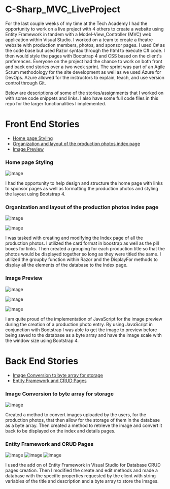 # C-Sharp_MVC_LiveProject

For the last couple weeks of my time at the Tech Academy I had the opportunity to work on a live project with 4 others to create a website using Entity Framework in tandem with a Model-View_Controller (MVC) web application within Visual Studio. I worked on a team to create a theatre website with production members, photos, and sponsor pages. I used C# as the code base but used Razor syntax through the html to execute C# code. I then would style the pages with Bootstrap 4 and CSS based on the client's preferences. Everyone on the project had the chance to work on both front and back end stories over a two week sprint. The sprint was part of an Agile Scrum methodology for the site development as well as we used Azure for DevOps. Azure allowed for the instructors to explain, teach, and use version control through Git.

Below are descriptions of some of the stories/assignments that I worked on with some code snippets and links. I also have some full code files in this repo for the larger functionalities I implemented. 

# Front End Stories

- [Home page Styling](https://github.com/Ckeesee/C-Sharp_MVC_LiveProject/edit/main/README.md#home-page-styling)
- [Organization and layout of the production photos index page](https://github.com/Ckeesee/C-Sharp_MVC_LiveProject/edit/main/README.md#organization-and-layout-of-the-production-photos-index-page)
- [Image Preview](https://github.com/Ckeesee/C-Sharp_MVC_LiveProject/edit/main/README.md#image-preview)

### Home page Styling

![image](https://user-images.githubusercontent.com/6036522/155783777-26de6bd5-e7a0-4914-b1ae-e4a87c393a67.png)

I had the opportunity to help design and structure the home page with links to sponsor pages as well as formatting the production photos and styling the layout using 
Bootstrap 4. 

### Organization and layout of the production photos index page

![image](https://user-images.githubusercontent.com/6036522/155783791-2227dfa9-84e7-4d12-bd32-ba3927a0976e.png)

![image](https://user-images.githubusercontent.com/6036522/156050976-80f90930-356a-48b7-94ca-e33a5a13bf3c.png)

I was tasked with creating and modifying the Index page of all the production photos. I utilized the card format in boostrap as well as the pill boxes for links. Then created a grouping for each production title so that the photos would be displayed together so long as they were titled the same. I utilized the groupby function within Razor and the DisplayFor methods to display all the elements of the database to the Index page. 


### Image Preview

![image](https://user-images.githubusercontent.com/6036522/155783871-4b9906b8-ccc4-43a5-adda-3f9c32569fab.png) 

![image](https://user-images.githubusercontent.com/6036522/156050860-01f33824-add4-4abb-aca9-f37383dd28a4.png)

![image](https://user-images.githubusercontent.com/6036522/156050782-5299892c-5c56-4b9a-a057-6ea26d63d6bd.png)


I am quite proud of the implementation of JavaScript for the image preview during the creation of a production photo entry. By using JavaScript in conjunction with Bootstrap I was able to get the image to preview before being saved to the database as a byte array and have the image scale with the window size using Bootstrap 4.

# Back End Stories

- [Image Conversion to byte array for storage](https://github.com/Ckeesee/C-Sharp_MVC_LiveProject/edit/main/README.md#image-conversion-to-byte-array-for-storage)
- [Entity Framework and CRUD Pages](https://github.com/Ckeesee/C-Sharp_MVC_LiveProject/edit/main/README.md#entity-framework-and-crud-pages)


### Image Conversion to byte array for storage

![image](https://user-images.githubusercontent.com/6036522/156054334-22845577-dfd3-40bd-b72e-00083a7cdb03.png)

Created a method to convert images uploaded by the users, for the production photos, that then allow for the storage of them in the database as a byte array. Then created a method to retrieve the image and convert it back to be displayed on the index and details pages. 

### Entity Framework and CRUD Pages

![image](https://user-images.githubusercontent.com/6036522/156051713-29b980af-26a1-4a9c-8db6-f1c7f58b11d2.png) ![image](https://user-images.githubusercontent.com/6036522/156051849-3fd52897-bd38-4bc6-be35-3fe94632b918.png) ![image](https://user-images.githubusercontent.com/6036522/156051904-001f71f3-b957-4fd2-bdb5-4bab7f7a455e.png)

I used the add on of Entity Framework in Visual Studio for Database CRUD pages creation. Then I modified the create and edit methods and made a database with the specific properties requested by the client with string variables of the title and description and a byte array to store the images.

